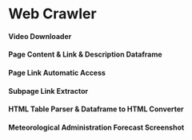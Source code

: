 # Web Crawler
#### Video Downloader
#### Page Content & Link & Description Dataframe
#### Page Link Automatic Access
#### Subpage Link Extractor
#### HTML Table Parser & Dataframe to HTML Converter
#### Meteorological Administration Forecast Screenshot